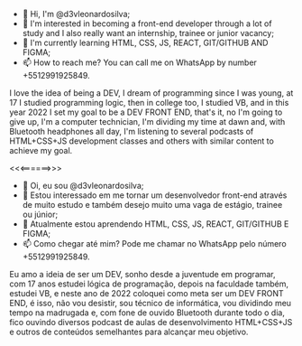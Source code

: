- 👋 Hi, I'm @d3vleonardosilva;
- 👀 I'm interested in becoming a front-end developer through a lot of study and I also really want an internship, trainee or junior vacancy;
- 🌱 I'm currently learning HTML, CSS, JS, REACT, GIT/GITHUB AND FIGMA;
- 📫 How to reach me? You can call me on WhatsApp by number +5512991925849.

I love the idea of ​​being a DEV, I dream of programming since I was young, at 17 I studied programming logic, then in college too, I studied VB, and in this year 2022 I set my goal to be a DEV FRONT END, that's it, no I'm going to give up, I'm a computer technician, I'm dividing my time at dawn and, with Bluetooth headphones all day, I'm listening to several podcasts of HTML+CSS+JS development classes and others with similar content to achieve my goal.

<<<======>>>
- 👋 Oi, eu sou @d3vleonardosilva;
- 👀 Estou interessado em me tornar um desenvolvedor front-end através de muito estudo e também desejo muito uma vaga de estágio, trainee ou júnior;
- 🌱 Atualmente estou aprendendo HTML, CSS, JS, REACT, GIT/GITHUB E FIGMA;
- 📫 Como chegar até mim? Pode me chamar no WhatsApp pelo número +5512991925849.

Eu amo a ideia de ser um DEV, sonho desde a juventude em programar, com 17 anos estudei lógica de programação, depois na faculdade também, estudei VB, e neste ano de 2022 coloquei como meta ser um DEV FRONT END, é isso, não vou desistir, sou técnico de informática, vou dividindo meu tempo na madrugada e, com fone de ouvido Bluetooth durante todo o dia, fico ouvindo diversos podcast de aulas de desenvolvimento HTML+CSS+JS e outros de conteúdos semelhantes para alcançar meu objetivo.

